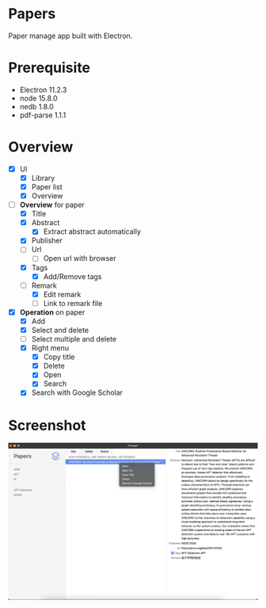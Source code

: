 # Papers
Paper manage app built with Electron.

# Prerequisite
- Electron 11.2.3
- node 15.8.0
- nedb 1.8.0
- pdf-parse 1.1.1

# Overview
- [x] UI
  - [x] Library
  - [x] Paper list
  - [x] Overview
- [ ] **Overview** for paper
  - [x] Title
  - [x] Abstract
    - [x] Extract abstract automatically
  - [x] Publisher
  - [ ] Url
    - [ ] Open url with browser
  - [x] Tags
    - [x] Add/Remove tags
  - [ ] Remark
    - [x] Edit remark
    - [ ] Link to remark file
- [x] **Operation** on paper
  - [x] Add
  - [x] Select and delete
  - [ ] Select multiple and delete
  - [x] Right menu
    - [x] Copy title
    - [x] Delete
    - [x] Open
    - [x] Search
  - [x] Search with Google Scholar

# Screenshot
![demo](demo/demo.png)